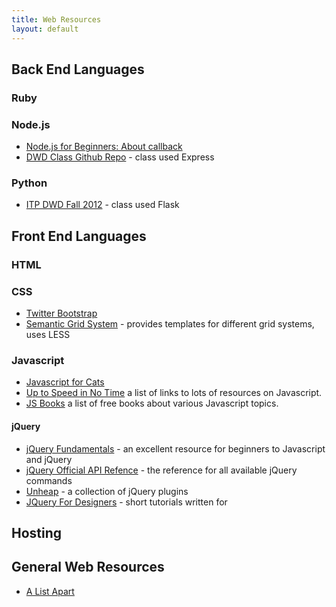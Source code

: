 ```yaml
---
title: Web Resources
layout: default
---
```


## Back End Languages

### Ruby

### Node.js

- [Node.js for Beginners: About callback](http://www.theprojectspot.com/tutorial-post/nodejs-for-beginners-callbacks/4)
- [DWD Class Github Repo](https://github.com/johnschimmel/ITP-DWD-Spring-2013) - class used Express

### Python
- [ITP DWD Fall 2012](http://itppyweb.herokuapp.com/) - class used Flask
## Front End Languages

### HTML

### CSS
- [Twitter Bootstrap](http://twitter.github.com/bootstrap/)
- [Semantic Grid System](http://semantic.gs/) - provides templates for different grid systems, uses LESS

### Javascript

- [Javascript for Cats](http://jsforcats.com/)
- [Up to Speed in No Time](http://ericleads.com/2011/09/learning-javascript-up-to-speed-in-no-time/) a list of links to 
lots of resources on Javascript.
- [JS Books](http://jsbooks.revolunet.com/) a list of free books about various Javascript topics.

#### jQuery

- [jQuery Fundamentals](http://jqfundamentals.com/) - an excellent resource for beginners to Javascript and jQuery
- [jQuery Official API Refence](http://api.jquery.com/) - the reference for all available jQuery commands
- [Unheap](http://www.unheap.com/) - a collection of jQuery plugins
- [JQuery For Designers](http://jqueryfordesigners.com/) - short tutorials written for 

## Hosting

## General Web Resources

- [A List Apart](http://www.alistpart.com)
